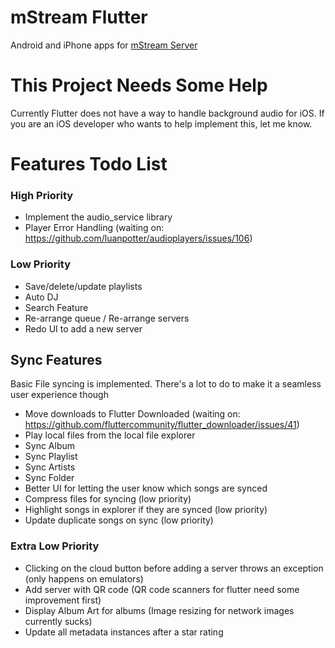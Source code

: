 # mStream Flutter

Android and iPhone apps for [mStream Server](https://github.com/IrosTheBeggar/mStream)

# This Project Needs Some Help

Currently Flutter does not have a way to handle background audio for iOS.  If you are an iOS developer who wants to help implement this, let me know.

# Features Todo List

### High Priority
* Implement the audio_service library
* Player Error Handling (waiting on: https://github.com/luanpotter/audioplayers/issues/106)

### Low Priority
* Save/delete/update playlists
* Auto DJ
* Search Feature
* Re-arrange queue / Re-arrange servers
* Redo UI to add a new server

## Sync Features
Basic File syncing is implemented.  There's a lot to do to make it a seamless user experience though

* Move downloads to Flutter Downloaded (waiting on: https://github.com/fluttercommunity/flutter_downloader/issues/41)
* Play local files from the local file explorer
* Sync Album
* Sync Playlist
* Sync Artists
* Sync Folder
* Better UI for letting the user know which songs are synced
* Compress files for syncing (low priority)
* Highlight songs in explorer if they are synced (low priority)
* Update duplicate songs on sync (low priority)

### Extra Low Priority
* Clicking on the cloud button before adding a server throws an exception (only happens on emulators)
* Add server with QR code (QR code scanners for flutter need some improvement first)
* Display Album Art for albums (Image resizing for network images currently sucks)
* Update all metadata instances after a star rating
